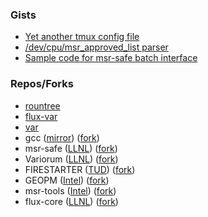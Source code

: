 ### Gists

- [Yet another tmux config file](https://gist.github.com/rountree/cde5500037897e4480e902659f3847b8)
- [/dev/cpu/msr_approved_list parser](https://gist.github.com/rountree/26079756c4ce9c8f237b9191b26aaf1a)
- [Sample code for msr-safe batch interface](https://gist.github.com/rountree/46dd75b2f89440a688e7b37df1579716)

### Repos/Forks
- [rountree](git@github.com:rountree/rountree.git)
- [flux-var](https://github.com/rountree/flux-var)
- [var](git@github.com:rountree/var.git)
- gcc ([mirror](git@github.com:gcc-mirror/gcc.git)) ([fork](git@github.com:rountree/gcc.git))
- msr-safe ([LLNL](https://github.com/LLNL/msr-safe)) ([fork](https://github.com/rountree/msr-safe))
- Variorum ([LLNL](https://github.com/LLNL/variorum)) ([fork](https://github.com/rountree/variorum))
- FIRESTARTER ([TUD](https://github.com/tud-zih-energy/FIRESTARTER)) ([fork](https://github.com/rountree/FIRESTARTER))
- GEOPM ([Intel](https://github.com/geopm/geopm)) ([fork](https://github.com/rountree/geopm))
- msr-tools ([Intel](https://github.com/intel/msr-tools)) ([fork](https://github.com/rountree/msr-tools))
- flux-core ([LLNL](https://github.com/flux-framework/flux-core)) ([fork](https://github.com/rountree/flux-core))
